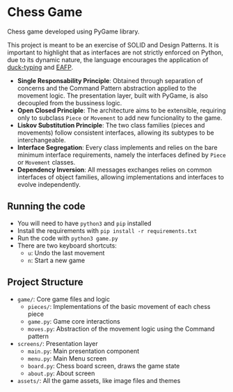 # Chess Game

Chess game developed using PyGame library.

This project is meant to be an exercise of SOLID and Design Patterns. It is important to highlight that as interfaces are not strictly enforced on Python, due to its dynamic nature, the language encourages the application of [duck-typing](https://docs.python.org/3.8/glossary.html#term-duck-typing) and [EAFP](https://docs.python.org/3.8/glossary.html#term-eafp).

- **Single Responsability Principle**: Obtained through separation of concerns and the Command Pattern abstraction applied to the movement logic. The presentation layer, built with PyGame, is also decoupled from the bussiness logic. 
- **Open Closed Principle**: The architecture aims to be extensible, requiring only to subclass `Piece` or `Movement` to add new funcionality to the game.
- **Liskov Substitution Principle**: The two class families (pieces and movements) follow consistent interfaces, allowing its subtypes to be interchangeable.
- **Interface Segregation**: Every class implements and relies on the bare minimum interface requirements, namely the interfaces defined by `Piece` or `Movement` classes.
- **Dependency Inversion**: All messages exchanges relies on common interfaces of object families, allowing implementations and interfaces to evolve independently. 

## Running the code
- You will need to have `python3` and `pip` installed
- Install the requirements with `pip install -r requirements.txt`
- Run the code with `python3 game.py`
- There are two keyboard shortcuts:
    - `u`: Undo the last movement
    - `n`: Start a new game

## Project Structure
- `game/`: Core game files and logic
    - `pieces/`: Implementations of the basic movement of each chess piece
    - `game.py`: Game core interactions
    - `moves.py`: Abstraction of the movement logic using the Command pattern
- `screens/`: Presentation layer
    - `main.py`: Main presentation component
    - `menu.py`: Main Menu screen
    - `board.py`: Chess board screen, draws the game state
    - `about.py`: About screen
- `assets/`: All the game assets, like image files and themes
